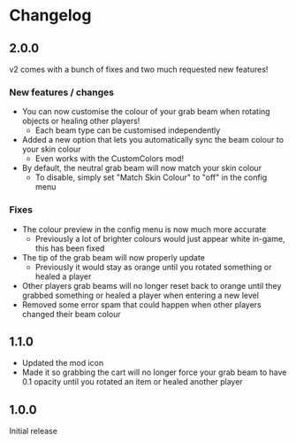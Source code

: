 # Changelog

## 2.0.0
v2 comes with a bunch of fixes and two much requested new features!

### New features / changes
- You can now customise the colour of your grab beam when rotating objects or healing other players!
   - Each beam type can be customised independently
- Added a new option that lets you automatically sync the beam colour to your skin colour
   - Even works with the CustomColors mod!
- By default, the neutral grab beam will now match your skin colour
   - To disable, simply set "Match Skin Colour" to "off" in the config menu

### Fixes
- The colour preview in the config menu is now much more accurate
   - Previously a lot of brighter colours would just appear white in-game, this has been fixed
- The tip of the grab beam will now properly update
   - Previously it would stay as orange until you rotated something or healed a player
- Other players grab beams will no longer reset back to orange until they grabbed something or healed a player when entering a new level
- Removed some error spam that could happen when other players changed their beam colour
  
## 1.1.0
- Updated the mod icon
- Made it so grabbing the cart will no longer force your grab beam to have 0.1 opacity until you rotated an item or healed another player

## 1.0.0
Initial release
